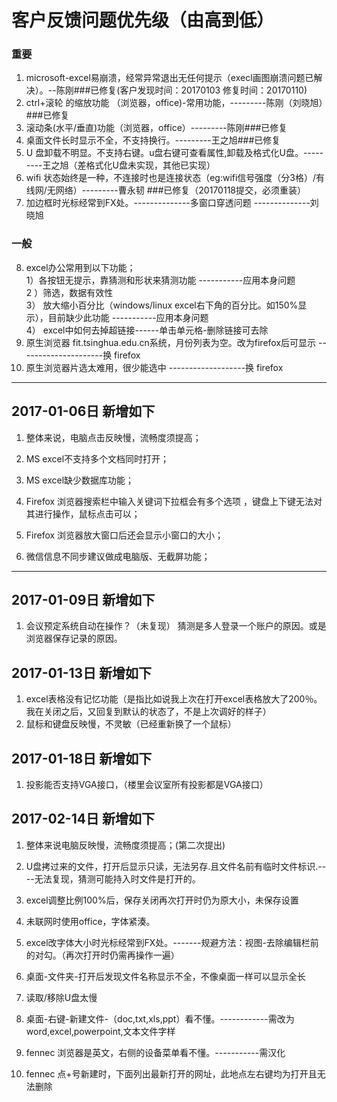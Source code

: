# 客户反馈问题优先级（由高到低）
### 重要
1. microsoft-excel易崩溃，经常异常退出无任何提示（execl画图崩溃问题已解决）。--陈刚###已修复(客户发现时间：20170103 修复时间：20170110)
2. ctrl+滚轮 的缩放功能 （浏览器，office)-常用功能，---------陈刚（刘晓旭）###已修复
3. 滚动条(水平/垂直)功能（浏览器，office）---------陈刚###已修复
4. 桌面文件长时显示不全，不支持换行。---------王之旭###已修复
5. U 盘卸载不明显。不支持右键。u盘右键可查看属性,卸载及格式化U盘。---------王之旭（差格式化U盘未实现，其他已实现）
6. wifi 状态始终是一种，不连接时也是连接状态（eg:wifi信号强度（分3格）/有线网/无网络）---------曹永韧  ###已修复（20170118提交，必须重装）
7. 加边框时光标经常到FX处。--------------多窗口穿透问题     --------------刘晓旭

### 一般   

8. excel办公常用到以下功能；  
      1）各按钮无提示，靠猜测和形状来猜测功能   -----------应用本身问题   
      2 ）筛选，数据有效性     
      3） 放大缩小百分比（windows/linux excel右下角的百分比。如150%显示），目前缺少此功能   -----------应用本身问题   
      4） excel中如何去掉超链接------单击单元格-删除链接可去除       
9. 原生浏览器 fit.tsinghua.edu.cn系统，月份列表为空。改为firefox后可显示  ---------------------换 firefox 
10. 原生浏览器片选太难用，很少能选中  -------------------换 firefox 


-------------------------------------------------------
## 2017-01-06日 新增如下

1. 整体来说，电脑点击反映慢，流畅度须提高；

2. MS excel不支持多个文档同时打开；

3. MS excel缺少数据库功能；

4. Firefox 浏览器搜索栏中输入关键词下拉框会有多个选项 ，键盘上下键无法对其进行操作，鼠标点击可以；

5. Firefox 浏览器放大窗口后还会显示小窗口的大小；

6. 微信信息不同步建议做成电脑版、无截屏功能；

-------------------------------------------------------
## 2017-01-09日 新增如下
1. 会议预定系统自动在操作？（未复现） 猜测是多人登录一个账户的原因。或是浏览器保存记录的原因。

## 2017-01-13日 新增如下
1. excel表格没有记忆功能（是指比如说我上次在打开excel表格放大了200％。我在关闭之后，又回复到默认的状态了，不是上次调好的样子）
2. 鼠标和键盘反映慢，不灵敏（已经重新换了一个鼠标）

## 2017-01-18日 新增如下
1. 投影能否支持VGA接口，（楼里会议室所有投影都是VGA接口）

## 2017-02-14日 新增如下
1. 整体来说电脑反映慢，流畅度须提高；(第二次提出)
2. U盘拷过来的文件，打开后显示只读，无法另存.且文件名前有临时文件标识.----无法复现，猜测可能持入时文件是打开的。
3. excel调整比例100%后，保存关闭再次打开时仍为原大小，未保存设置
4. 未联网时使用office，字体紧湊。
5. excel改字体大小时光标经常到FX处。-------规避方法：视图-去除编辑栏前的对勾。（再次打开时仍需再操作一遍）

6. 桌面-文件夹-打开后发现文件名称显示不全，不像桌面一样可以显示全长
7. 读取/移除U盘太慢
8. 桌面-右键-新建文件-（doc,txt,xls,ppt）看不懂。------------需改为word,excel,powerpoint,文本文件字样

9. fennec 浏览器是英文，右侧的设备菜单看不懂。-----------需汉化
10. fennec 点+号新建时，下面列出最新打开的网址，此地点左右键均为打开且无法删除
